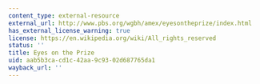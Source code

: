 ```yaml
---
content_type: external-resource
external_url: http://www.pbs.org/wgbh/amex/eyesontheprize/index.html
has_external_license_warning: true
license: https://en.wikipedia.org/wiki/All_rights_reserved
status: ''
title: Eyes on the Prize
uid: aab5b3ca-cd1c-42aa-9c93-02d687765da1
wayback_url: ''
---
```

